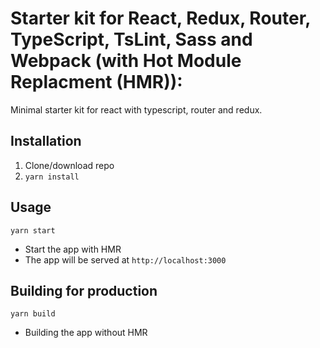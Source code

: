 # Starter kit for React, Redux, Router, TypeScript, TsLint, Sass and Webpack (with Hot Module Replacment (HMR)):

Minimal starter kit for react with typescript, router and redux.

## Installation
1. Clone/download repo
2. `yarn install`

## Usage
`yarn start`
* Start the app with HMR
* The app will be served at `http://localhost:3000` 

## Building for production
`yarn build`
* Building the app without HMR
